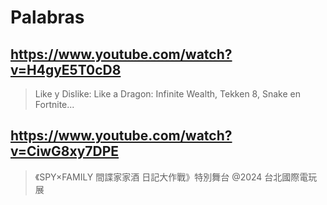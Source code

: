 # Palabras

## https://www.youtube.com/watch?v=H4gyE5T0cD8

> Like y Dislike: Like a Dragon: Infinite Wealth, Tekken 8, Snake en Fortnite... 
 
## https://www.youtube.com/watch?v=CiwG8xy7DPE

> 《SPY×FAMILY 間諜家家酒 日記大作戰》特別舞台 @2024 台北國際電玩展

